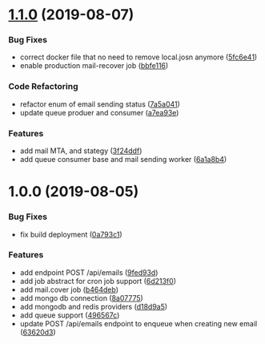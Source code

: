 # [1.1.0](https://github.com/immanuel192/nest-mail-service/compare/v1.0.0...v1.1.0) (2019-08-07)


### Bug Fixes

* correct docker file that no need to remove local.josn anymore ([5fc6e41](https://github.com/immanuel192/nest-mail-service/commit/5fc6e41))
* enable production mail-recover job ([bbfe116](https://github.com/immanuel192/nest-mail-service/commit/bbfe116))


### Code Refactoring

* refactor enum of email sending status ([7a5a041](https://github.com/immanuel192/nest-mail-service/commit/7a5a041))
* update queue produer and consumer ([a7ea93e](https://github.com/immanuel192/nest-mail-service/commit/a7ea93e))


### Features

* add mail MTA, and stategy ([3f24ddf](https://github.com/immanuel192/nest-mail-service/commit/3f24ddf))
* add queue consumer base and mail sending worker ([6a1a8b4](https://github.com/immanuel192/nest-mail-service/commit/6a1a8b4))

# 1.0.0 (2019-08-05)


### Bug Fixes

* fix build deployment ([0a793c1](https://github.com/immanuel192/nest-mail-service/commit/0a793c1))


### Features

* add endpoint POST /api/emails ([9fed93d](https://github.com/immanuel192/nest-mail-service/commit/9fed93d))
* add job abstract for cron job support ([6d213f0](https://github.com/immanuel192/nest-mail-service/commit/6d213f0))
* add mail.cover job ([b464deb](https://github.com/immanuel192/nest-mail-service/commit/b464deb))
* add mongo db connection ([8a07775](https://github.com/immanuel192/nest-mail-service/commit/8a07775))
* add mongodb and redis providers ([d18d9a5](https://github.com/immanuel192/nest-mail-service/commit/d18d9a5))
* add queue support ([496567c](https://github.com/immanuel192/nest-mail-service/commit/496567c))
* update POST /api/emails endpoint to enqueue when creating new email ([63620d3](https://github.com/immanuel192/nest-mail-service/commit/63620d3))
